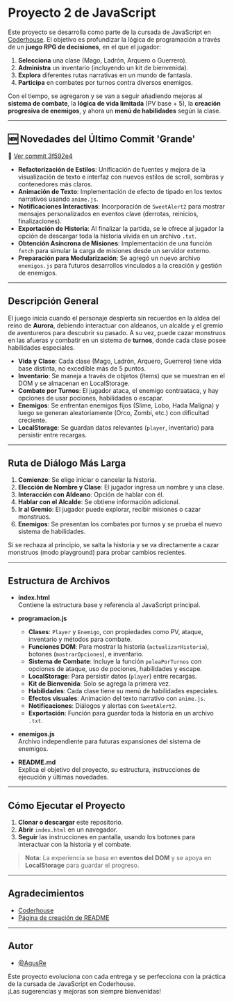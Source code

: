 # Proyecto 2 de JavaScript

Este proyecto se desarrolla como parte de la cursada de JavaScript en [Coderhouse](https://www.coderhouse.com/). El objetivo es profundizar la lógica de programación a través de un **juego RPG de decisiones**, en el que el jugador:

1. **Selecciona** una clase (Mago, Ladrón, Arquero o Guerrero).  
2. **Administra** un inventario (incluyendo un kit de bienvenida).  
3. **Explora** diferentes rutas narrativas en un mundo de fantasía.  
4. **Participa** en combates por turnos contra diversos enemigos.

Con el tiempo, se agregaron y se van a seguir añadiendo mejoras al **sistema de combate**, la **lógica de vida limitada** (PV base + 5), la **creación progresiva de enemigos**, y ahora un **menú de habilidades** según la clase.

---

## 🆕 Novedades del Último Commit 'Grande'

🔗 [Ver commit 3f592e4](https://github.com/AgusRe/coder-javascript/commit/3f592e49c301478a993deb23cb1644641b2b00f4)

- **Refactorización de Estilos**: Unificación de fuentes y mejora de la visualización de texto e interfaz con nuevos estilos de scroll, sombras y contenedores más claros.
- **Animación de Texto**: Implementación de efecto de tipado en los textos narrativos usando `anime.js`.
- **Notificaciones Interactivas**: Incorporación de `SweetAlert2` para mostrar mensajes personalizados en eventos clave (derrotas, reinicios, finalizaciones).
- **Exportación de Historia**: Al finalizar la partida, se le ofrece al jugador la opción de descargar toda la historia vivida en un archivo `.txt`.
- **Obtención Asíncrona de Misiones**: Implementación de una función `fetch` para simular la carga de misiones desde un servidor externo.
- **Preparación para Modularización**: Se agregó un nuevo archivo `enemigos.js` para futuros desarrollos vinculados a la creación y gestión de enemigos.

---

## Descripción General

El juego inicia cuando el personaje despierta sin recuerdos en la aldea del reino de **Aurora**, debiendo interactuar con aldeanos, un alcalde y el gremio de aventureros para descubrir su pasado. A su vez, puede cazar monstruos en las afueras y combatir en un sistema de **turnos**, donde cada clase posee habilidades especiales.

- **Vida y Clase**: Cada clase (Mago, Ladrón, Arquero, Guerrero) tiene vida base distinta, no excedible más de 5 puntos.  
- **Inventario**: Se maneja a través de objetos (ítems) que se muestran en el DOM y se almacenan en LocalStorage.  
- **Combate por Turnos**: El jugador ataca, el enemigo contraataca, y hay opciones de usar pociones, habilidades o escapar.  
- **Enemigos**: Se enfrentan enemigos fijos (Slime, Lobo, Hada Maligna) y luego se generan aleatoriamente (Orco, Zombi, etc.) con dificultad creciente.  
- **LocalStorage**: Se guardan datos relevantes (`player`, inventario) para persistir entre recargas.

---

## Ruta de Diálogo Más Larga

1. **Comienzo**: Se elige iniciar o cancelar la historia.  
2. **Elección de Nombre y Clase**: El jugador ingresa un nombre y una clase.  
3. **Interacción con Aldeano**: Opción de hablar con él.  
4. **Hablar con el Alcalde**: Se obtiene información adicional.  
5. **Ir al Gremio**: El jugador puede explorar, recibir misiones o cazar monstruos.  
6. **Enemigos**: Se presentan los combates por turnos y se prueba el nuevo sistema de habilidades.  

Si se rechaza al principio, se salta la historia y se va directamente a cazar monstruos (modo playground) para probar cambios recientes.

---

## Estructura de Archivos

- **index.html**  
  Contiene la estructura base y referencia al JavaScript principal.

- **programacion.js**  
  - **Clases**: `Player` y `Enemigo`, con propiedades como PV, ataque, inventario y métodos para combate.  
  - **Funciones DOM**: Para mostrar la historia (`actualizarHistoria`), botones (`mostrarOpciones`), e inventario.  
  - **Sistema de Combate**: Incluye la función `peleaPorTurnos` con opciones de ataque, uso de pociones, habilidades y escape.  
  - **LocalStorage**: Para persistir datos (`player`) entre recargas.  
  - **Kit de Bienvenida**: Solo se agrega la primera vez.  
  - **Habilidades**: Cada clase tiene su menú de habilidades especiales.  
  - **Efectos visuales**: Animación del texto narrativo con `anime.js`.  
  - **Notificaciones**: Diálogos y alertas con `SweetAlert2`.  
  - **Exportación**: Función para guardar toda la historia en un archivo `.txt`.

- **enemigos.js**  
  Archivo independiente para futuras expansiones del sistema de enemigos.

- **README.md**  
  Explica el objetivo del proyecto, su estructura, instrucciones de ejecución y últimas novedades.

---

## Cómo Ejecutar el Proyecto

1. **Clonar o descargar** este repositorio.  
2. **Abrir** `index.html` en un navegador.  
3. **Seguir** las instrucciones en pantalla, usando los botones para interactuar con la historia y el combate.

> **Nota**: La experiencia se basa en **eventos del DOM** y se apoya en **LocalStorage** para guardar el progreso.

---

## Agradecimientos

- [Coderhouse](https://www.coderhouse.com/ar/)  
- [Página de creación de README](https://readme.so/es)  

---

## Autor

- [@AgusRe](https://github.com/AgusRe)

Este proyecto evoluciona con cada entrega y se perfecciona con la práctica de la cursada de JavaScript en Coderhouse.  
¡Las sugerencias y mejoras son siempre bienvenidas!
